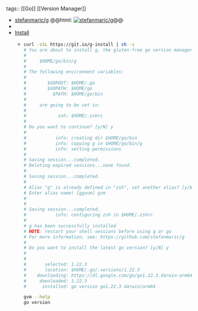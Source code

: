 tags:: [[Go]] [[Version Manager]]

- [stefanmaric/g](https://github.com/stefanmaric/g)
  @@html: <a href="https://github.com/stefanmaric/g/"><img src="https://github-readme-stats-astronomer.vercel.app/api/pin/?username=stefanmaric&repo=g&theme=tokyonight" alt="stefanmaric/g"/></a>@@
-
- [Install](https://github.com/stefanmaric/g#single-line-installation)
	- ```bash
	  curl -sSL https://git.io/g-install | sh -s
	  # You are about to install g, the gluten-free go version manager at:
	  # 
	  #     $HOME/go/bin/g
	  # 
	  # The following environment variables:
	  # 
	  #        $GOROOT: $HOME/.go
	  #        $GOPATH: $HOME/go
	  #          $PATH: $HOME/go/bin
	  # 
	  #     are going to be set in:
	  # 
	  #            zsh: $HOME/.zshrc
	  # 
	  # Do you want to continue? [y/N] y
	  # 
	  #           info: creating dir $HOME/go/bin
	  #           info: copying g in $HOME/go/bin/g
	  #           info: setting permissions
	  # 
	  # Saving session...completed.
	  # Deleting expired sessions...none found.
	  # 
	  # Saving session...completed.
	  # 
	  # Alias "g" is already defined in "zsh", set another alias? [y/N] y
	  # Enter alias name! [ggovm] gvm
	  # 
	  # 
	  # Saving session...completed.
	  #           info: configuring zsh in $HOME/.zshrc
	  # 
	  # g has been successfully installed
	  # NOTE: restart your shell sessions before using g or go
	  # For more information, see: https://github.com/stefanmaric/g
	  # 
	  # Do you want to install the latest go version? [y/N] y
	  # 
	  # 
	  #       selected: 1.22.3
	  #       location: $HOME/.go/.versions/1.22.3
	  #    downloading: https://dl.google.com/go/go1.22.3.darwin-arm64.tar.gz
	  #     downloaded: 1.22.3
	  #      installed: go version go1.22.3 darwin/arm64
	  
	  gvm --help
	  go version
	  ```